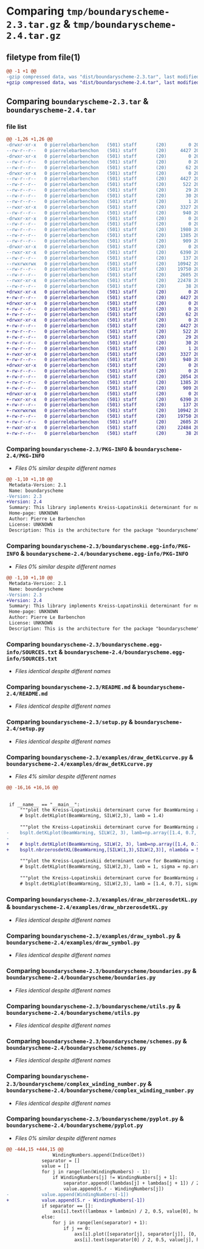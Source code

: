 # Comparing `tmp/boundaryscheme-2.3.tar.gz` & `tmp/boundaryscheme-2.4.tar.gz`

## filetype from file(1)

```diff
@@ -1 +1 @@
-gzip compressed data, was "dist/boundaryscheme-2.3.tar", last modified: Mon Jun 19 09:01:47 2023, max compression
+gzip compressed data, was "dist/boundaryscheme-2.4.tar", last modified: Mon Jun 19 09:40:49 2023, max compression
```

## Comparing `boundaryscheme-2.3.tar` & `boundaryscheme-2.4.tar`

### file list

```diff
@@ -1,26 +1,26 @@
-drwxr-xr-x   0 pierrelebarbenchon   (501) staff       (20)        0 2023-06-19 09:01:47.000000 boundaryscheme-2.3/
--rw-r--r--   0 pierrelebarbenchon   (501) staff       (20)     4427 2023-06-19 09:01:47.000000 boundaryscheme-2.3/PKG-INFO
-drwxr-xr-x   0 pierrelebarbenchon   (501) staff       (20)        0 2023-06-19 09:01:47.000000 boundaryscheme-2.3/tests/
--rw-r--r--   0 pierrelebarbenchon   (501) staff       (20)        0 2023-06-05 07:50:58.000000 boundaryscheme-2.3/tests/__init__.py
--rw-r--r--   0 pierrelebarbenchon   (501) staff       (20)       62 2023-06-14 13:22:07.000000 boundaryscheme-2.3/tests/test_import.py
-drwxr-xr-x   0 pierrelebarbenchon   (501) staff       (20)        0 2023-06-19 09:01:47.000000 boundaryscheme-2.3/boundaryscheme.egg-info/
--rw-r--r--   0 pierrelebarbenchon   (501) staff       (20)     4427 2023-06-19 09:01:47.000000 boundaryscheme-2.3/boundaryscheme.egg-info/PKG-INFO
--rw-r--r--   0 pierrelebarbenchon   (501) staff       (20)      522 2023-06-19 09:01:47.000000 boundaryscheme-2.3/boundaryscheme.egg-info/SOURCES.txt
--rw-r--r--   0 pierrelebarbenchon   (501) staff       (20)       29 2023-06-19 09:01:47.000000 boundaryscheme-2.3/boundaryscheme.egg-info/requires.txt
--rw-r--r--   0 pierrelebarbenchon   (501) staff       (20)       30 2023-06-19 09:01:47.000000 boundaryscheme-2.3/boundaryscheme.egg-info/top_level.txt
--rw-r--r--   0 pierrelebarbenchon   (501) staff       (20)        1 2023-06-19 09:01:47.000000 boundaryscheme-2.3/boundaryscheme.egg-info/dependency_links.txt
--rwxr-xr-x   0 pierrelebarbenchon   (501) staff       (20)     3327 2023-06-16 13:13:26.000000 boundaryscheme-2.3/README.md
--rw-r--r--   0 pierrelebarbenchon   (501) staff       (20)      940 2023-06-14 14:38:10.000000 boundaryscheme-2.3/setup.py
-drwxr-xr-x   0 pierrelebarbenchon   (501) staff       (20)        0 2023-06-19 09:01:47.000000 boundaryscheme-2.3/examples/
--rw-r--r--   0 pierrelebarbenchon   (501) staff       (20)        0 2023-05-16 09:26:00.000000 boundaryscheme-2.3/examples/__init__.py
--rw-r--r--   0 pierrelebarbenchon   (501) staff       (20)     1980 2023-06-19 08:52:55.000000 boundaryscheme-2.3/examples/draw_detKLcurve.py
--rw-r--r--   0 pierrelebarbenchon   (501) staff       (20)     1385 2023-06-14 13:22:07.000000 boundaryscheme-2.3/examples/draw_nbrzerosdetKL.py
--rw-r--r--   0 pierrelebarbenchon   (501) staff       (20)      909 2023-06-14 13:22:07.000000 boundaryscheme-2.3/examples/draw_symbol.py
-drwxr-xr-x   0 pierrelebarbenchon   (501) staff       (20)        0 2023-06-19 09:01:47.000000 boundaryscheme-2.3/boundaryscheme/
--rwxr-xr-x   0 pierrelebarbenchon   (501) staff       (20)     6390 2023-06-04 15:21:00.000000 boundaryscheme-2.3/boundaryscheme/boundaries.py
--rw-r--r--   0 pierrelebarbenchon   (501) staff       (20)      137 2023-06-19 09:01:27.000000 boundaryscheme-2.3/boundaryscheme/__init__.py
--rwxrwxrwx   0 pierrelebarbenchon   (501) staff       (20)    10942 2023-06-05 07:45:15.000000 boundaryscheme-2.3/boundaryscheme/utils.py
--rw-r--r--   0 pierrelebarbenchon   (501) staff       (20)    19750 2023-06-14 13:22:07.000000 boundaryscheme-2.3/boundaryscheme/schemes.py
--rw-r--r--   0 pierrelebarbenchon   (501) staff       (20)     2605 2023-01-16 09:04:43.000000 boundaryscheme-2.3/boundaryscheme/complex_winding_number.py
--rwxr-xr-x   0 pierrelebarbenchon   (501) staff       (20)    22478 2023-06-19 08:37:41.000000 boundaryscheme-2.3/boundaryscheme/pyplot.py
--rw-r--r--   0 pierrelebarbenchon   (501) staff       (20)       38 2023-06-19 09:01:47.000000 boundaryscheme-2.3/setup.cfg
+drwxr-xr-x   0 pierrelebarbenchon   (501) staff       (20)        0 2023-06-19 09:40:49.000000 boundaryscheme-2.4/
+-rw-r--r--   0 pierrelebarbenchon   (501) staff       (20)     4427 2023-06-19 09:40:49.000000 boundaryscheme-2.4/PKG-INFO
+drwxr-xr-x   0 pierrelebarbenchon   (501) staff       (20)        0 2023-06-19 09:40:49.000000 boundaryscheme-2.4/tests/
+-rw-r--r--   0 pierrelebarbenchon   (501) staff       (20)        0 2023-06-05 07:50:58.000000 boundaryscheme-2.4/tests/__init__.py
+-rw-r--r--   0 pierrelebarbenchon   (501) staff       (20)       62 2023-06-14 13:22:07.000000 boundaryscheme-2.4/tests/test_import.py
+drwxr-xr-x   0 pierrelebarbenchon   (501) staff       (20)        0 2023-06-19 09:40:49.000000 boundaryscheme-2.4/boundaryscheme.egg-info/
+-rw-r--r--   0 pierrelebarbenchon   (501) staff       (20)     4427 2023-06-19 09:40:49.000000 boundaryscheme-2.4/boundaryscheme.egg-info/PKG-INFO
+-rw-r--r--   0 pierrelebarbenchon   (501) staff       (20)      522 2023-06-19 09:40:49.000000 boundaryscheme-2.4/boundaryscheme.egg-info/SOURCES.txt
+-rw-r--r--   0 pierrelebarbenchon   (501) staff       (20)       29 2023-06-19 09:40:49.000000 boundaryscheme-2.4/boundaryscheme.egg-info/requires.txt
+-rw-r--r--   0 pierrelebarbenchon   (501) staff       (20)       30 2023-06-19 09:40:49.000000 boundaryscheme-2.4/boundaryscheme.egg-info/top_level.txt
+-rw-r--r--   0 pierrelebarbenchon   (501) staff       (20)        1 2023-06-19 09:40:49.000000 boundaryscheme-2.4/boundaryscheme.egg-info/dependency_links.txt
+-rwxr-xr-x   0 pierrelebarbenchon   (501) staff       (20)     3327 2023-06-16 13:13:26.000000 boundaryscheme-2.4/README.md
+-rw-r--r--   0 pierrelebarbenchon   (501) staff       (20)      940 2023-06-14 14:38:10.000000 boundaryscheme-2.4/setup.py
+drwxr-xr-x   0 pierrelebarbenchon   (501) staff       (20)        0 2023-06-19 09:40:49.000000 boundaryscheme-2.4/examples/
+-rw-r--r--   0 pierrelebarbenchon   (501) staff       (20)        0 2023-05-16 09:26:00.000000 boundaryscheme-2.4/examples/__init__.py
+-rw-r--r--   0 pierrelebarbenchon   (501) staff       (20)     2054 2023-06-19 09:39:27.000000 boundaryscheme-2.4/examples/draw_detKLcurve.py
+-rw-r--r--   0 pierrelebarbenchon   (501) staff       (20)     1385 2023-06-14 13:22:07.000000 boundaryscheme-2.4/examples/draw_nbrzerosdetKL.py
+-rw-r--r--   0 pierrelebarbenchon   (501) staff       (20)      909 2023-06-14 13:22:07.000000 boundaryscheme-2.4/examples/draw_symbol.py
+drwxr-xr-x   0 pierrelebarbenchon   (501) staff       (20)        0 2023-06-19 09:40:49.000000 boundaryscheme-2.4/boundaryscheme/
+-rwxr-xr-x   0 pierrelebarbenchon   (501) staff       (20)     6390 2023-06-04 15:21:00.000000 boundaryscheme-2.4/boundaryscheme/boundaries.py
+-rw-r--r--   0 pierrelebarbenchon   (501) staff       (20)      137 2023-06-19 09:40:12.000000 boundaryscheme-2.4/boundaryscheme/__init__.py
+-rwxrwxrwx   0 pierrelebarbenchon   (501) staff       (20)    10942 2023-06-05 07:45:15.000000 boundaryscheme-2.4/boundaryscheme/utils.py
+-rw-r--r--   0 pierrelebarbenchon   (501) staff       (20)    19750 2023-06-14 13:22:07.000000 boundaryscheme-2.4/boundaryscheme/schemes.py
+-rw-r--r--   0 pierrelebarbenchon   (501) staff       (20)     2605 2023-01-16 09:04:43.000000 boundaryscheme-2.4/boundaryscheme/complex_winding_number.py
+-rwxr-xr-x   0 pierrelebarbenchon   (501) staff       (20)    22484 2023-06-19 09:38:39.000000 boundaryscheme-2.4/boundaryscheme/pyplot.py
+-rw-r--r--   0 pierrelebarbenchon   (501) staff       (20)       38 2023-06-19 09:40:49.000000 boundaryscheme-2.4/setup.cfg
```

### Comparing `boundaryscheme-2.3/PKG-INFO` & `boundaryscheme-2.4/PKG-INFO`

 * *Files 0% similar despite different names*

```diff
@@ -1,10 +1,10 @@
 Metadata-Version: 2.1
 Name: boundaryscheme
-Version: 2.3
+Version: 2.4
 Summary: This library implements Kreiss-Lopatinskii determinant for numerical scheme with boundary
 Home-page: UNKNOWN
 Author: Pierre Le Barbenchon
 License: UNKNOWN
 Description: This is the architecture for the package "boundaryscheme" : https://pypi.org/project/boundaryscheme/
```

### Comparing `boundaryscheme-2.3/boundaryscheme.egg-info/PKG-INFO` & `boundaryscheme-2.4/boundaryscheme.egg-info/PKG-INFO`

 * *Files 0% similar despite different names*

```diff
@@ -1,10 +1,10 @@
 Metadata-Version: 2.1
 Name: boundaryscheme
-Version: 2.3
+Version: 2.4
 Summary: This library implements Kreiss-Lopatinskii determinant for numerical scheme with boundary
 Home-page: UNKNOWN
 Author: Pierre Le Barbenchon
 License: UNKNOWN
 Description: This is the architecture for the package "boundaryscheme" : https://pypi.org/project/boundaryscheme/
```

### Comparing `boundaryscheme-2.3/boundaryscheme.egg-info/SOURCES.txt` & `boundaryscheme-2.4/boundaryscheme.egg-info/SOURCES.txt`

 * *Files identical despite different names*

### Comparing `boundaryscheme-2.3/README.md` & `boundaryscheme-2.4/README.md`

 * *Files identical despite different names*

### Comparing `boundaryscheme-2.3/setup.py` & `boundaryscheme-2.4/setup.py`

 * *Files identical despite different names*

### Comparing `boundaryscheme-2.3/examples/draw_detKLcurve.py` & `boundaryscheme-2.4/examples/draw_detKLcurve.py`

 * *Files 4% similar despite different names*

```diff
@@ -16,16 +16,16 @@
 
 
 if __name__ == "__main__":
     """plot the Kreiss-Lopatinskii determinant curve for BeamWarming and for lambda = 1.4"""
     # bsplt.detKLplot(BeamWarming, SILW(2,3), lamb = 1.4)
 
     """plot the Kreiss-Lopatinskii determinant curve for BeamWarming and for lambda in [1.4, 0.7, 1] with sigma = 0.4"""
-    bsplt.detKLplot(BeamWarming, SILW(2, 3), lamb=np.array([1.4, 0.7, 1]), sigma=0)
-
+    # bsplt.detKLplot(BeamWarming, SILW(2, 3), lamb=np.array([1.4, 0.7, 1]), sigma=0)
+    bsplt.nbrzerosdetKL(BeamWarming,[SILW(1,3),SILW(2,3)], nlambda = 50)
 
     """plot the Kreiss-Lopatinskii determinant curve for BeamWarming and for lambda = 1 with sigma in [-0.2, 0, 0.1,0.4]"""
     # bsplt.detKLplot(BeamWarming, SILW(2,3), lamb = 1, sigma = np.array([-0.2, 0, 0.1,0.4]))
 
     """plot the Kreiss-Lopatinskii determinant curve for BeamWarming and for lambda in [1.4, 0.7] with sigma in [-0.2, 0, 0.4]"""
     # bsplt.detKLplot(BeamWarming, SILW(2,3), lamb = [1.4, 0.7], sigma = np.array([-0.2, 0, 0.4]))
```

### Comparing `boundaryscheme-2.3/examples/draw_nbrzerosdetKL.py` & `boundaryscheme-2.4/examples/draw_nbrzerosdetKL.py`

 * *Files identical despite different names*

### Comparing `boundaryscheme-2.3/examples/draw_symbol.py` & `boundaryscheme-2.4/examples/draw_symbol.py`

 * *Files identical despite different names*

### Comparing `boundaryscheme-2.3/boundaryscheme/boundaries.py` & `boundaryscheme-2.4/boundaryscheme/boundaries.py`

 * *Files identical despite different names*

### Comparing `boundaryscheme-2.3/boundaryscheme/utils.py` & `boundaryscheme-2.4/boundaryscheme/utils.py`

 * *Files identical despite different names*

### Comparing `boundaryscheme-2.3/boundaryscheme/schemes.py` & `boundaryscheme-2.4/boundaryscheme/schemes.py`

 * *Files identical despite different names*

### Comparing `boundaryscheme-2.3/boundaryscheme/complex_winding_number.py` & `boundaryscheme-2.4/boundaryscheme/complex_winding_number.py`

 * *Files identical despite different names*

### Comparing `boundaryscheme-2.3/boundaryscheme/pyplot.py` & `boundaryscheme-2.4/boundaryscheme/pyplot.py`

 * *Files 0% similar despite different names*

```diff
@@ -444,15 +444,15 @@
                 WindingNumbers.append(Indice(Det))
             separator = []
             value = []
             for j in range(len(WindingNumbers) - 1):
                 if WindingNumbers[j] != WindingNumbers[j + 1]:
                     separator.append((lambdas[j] + lambdas[j + 1]) / 2)
                     value.append(S.r - WindingNumbers[j])
-            value.append(WindingNumbers[-1])
+            value.append(S.r - WindingNumbers[-1])
             if separator == []:
                 axs[i].text((lambmax + lambmin) / 2, 0.5, value[0], horizontalalignment="center", verticalalignment="center", fontsize=fontsize)
             else:
                 for j in range(len(separator) + 1):
                     if j == 0:
                         axs[i].plot([separator[j], separator[j]], [0, 1], color="black")
                         axs[i].text(separator[0] / 2, 0.5, value[j], horizontalalignment="center", verticalalignment="center", fontsize=fontsize)
```

